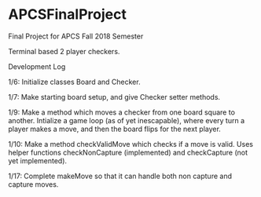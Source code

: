 # APCSFinalProject
Final Project for APCS Fall 2018 Semester

Terminal based 2 player checkers.



Development Log

1/6: Initialize classes Board and Checker.

1/7: Make starting board setup, and give Checker setter methods.

1/9: Make a method which moves a checker from one board square to another. Intialize a game loop (as of yet inescapable), where every turn a player makes a move, and then the board flips for the next player.

1/10: Make a method checkValidMove which checks if a move is valid. Uses helper functions checkNonCapture (implemented) and checkCapture (not yet implemented).

1/17: Complete makeMove so that it can handle both non capture and capture moves.
